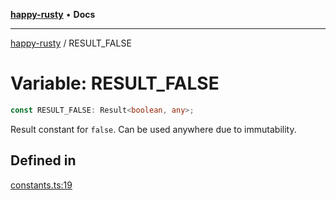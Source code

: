 [**happy-rusty**](../README.md) • **Docs**

***

[happy-rusty](../README.md) / RESULT\_FALSE

# Variable: RESULT\_FALSE

```ts
const RESULT_FALSE: Result<boolean, any>;
```

Result constant for `false`.
Can be used anywhere due to immutability.

## Defined in

[constants.ts:19](https://github.com/JiangJie/happy-rusty/blob/ba112bb228eba4376da813b0604a1f67c4b2f569/src/enum/constants.ts#L19)
